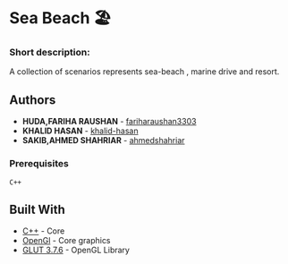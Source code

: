 # Sea Beach 🏖 

### Short description:

A collection of scenarios represents sea-beach , marine drive and resort.

## Authors
* **HUDA,FARIHA RAUSHAN**   - [fariharaushan3303](https://github.com/fariharaushan3303)
* **KHALID HASAN**  - [khalid-hasan](https://github.com/khalid-hasan)
* **SAKIB,AHMED SHAHRIAR**  - [ahmedshahriar](https://github.com/ahmedshahriar)

### Prerequisites

```
C++
```

## Built With

* [C++](https://www.java.com/en/) - Core 
* [OpenGl](https://www.opengl.org/) - Core graphics
* [GLUT 3.7.6](https://osdn.net/projects/sfnet_colladaloader/downloads/colladaloader/colladaloader%201.1/glut-3.7.6-bin.zip/) - OpenGL Library

